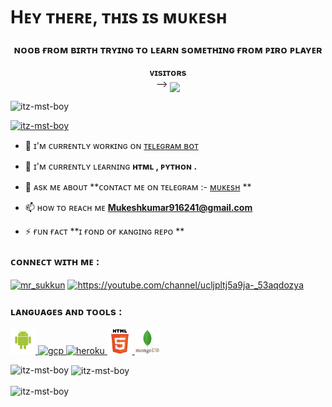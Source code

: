 

<h1> Hᴇʏ ᴛʜᴇʀᴇ, ᴛʜɪs ɪs ᴍᴜᴋᴇsʜ </h1>
<h3 align="center">ɴᴏᴏʙ ғʀᴏᴍ  ʙɪʀᴛʜ ᴛʀʏɪɴɢ ᴛᴏ ʟᴇᴀʀɴ sᴏᴍᴇᴛʜɪɴɢ ғʀᴏᴍ ᴘɪʀᴏ ᴘʟᴀʏᴇʀ</h3>
<p align="center">
    <b>ᴠɪsɪᴛᴏʀs</b><br>
 -->    <img align="middle" src="https://profile-counter.glitch.me/Itz-mst-boy/count.svg" />
</p>

<p align="left"> <img src="https://komarev.com/ghpvc/?username=itz-mst-boy&label=Profile%20views&color=0e75b6&style=flat" alt="itz-mst-boy" /> </p>

<p align="left"> <a href="https://github.com/ryo-ma/github-profile-trophy"><img src="https://github-profile-trophy.vercel.app/?username=itz-mst-boy" alt="itz-mst-boy" /></a> </p>

- 🔭 ɪ'ᴍ ᴄᴜʀʀᴇɴᴛʟʏ ᴡᴏʀᴋɪɴɢ ᴏɴ [ᴛᴇʟᴇɢʀᴀᴍ ʙᴏᴛ](https://t.me/moi_bot_lists/4)

- 🌱 ɪ'ᴍ ᴄᴜʀʀᴇɴᴛʟʏ  ʟᴇᴀʀɴɪɴɢ  **ʜᴛᴍʟ , ᴘʏᴛʜᴏɴ .**

- 💬 ᴀsᴋ  ᴍᴇ ᴀʙᴏᴜᴛ  **ᴄᴏɴᴛᴀᴄᴛ  ᴍᴇ ᴏɴ ᴛᴇʟᴇɢʀᴀᴍ :- [ᴍᴜᴋᴇsʜ](http://t.me/itz_mst_boy) **

- 📫 ʜᴏᴡ  ᴛᴏ  ʀᴇᴀᴄʜ  ᴍᴇ  **Mukeshkumar916241@gmail.com**

- ⚡ ғᴜɴ  ғᴀᴄᴛ  **ɪ ғᴏɴᴅ ᴏғ ᴋᴀɴɢɪɴɢ ʀᴇᴘᴏ **

<h3 align="left">ᴄᴏɴɴᴇᴄᴛ  ᴡɪᴛʜ ᴍᴇ :</h3>
<p align="left">
<a href="https://instagram.com/mr_sukkun" target="blank"><img align="center" src="https://raw.githubusercontent.com/itz-mst-boy/github-profile-readme-generator/master/src/images/icons/Social/instagram.svg" alt="mr_sukkun" height="30" width="40" /></a>
<a href="https://www.youtube.com/c/https://youtube.com/channel/ucljpltj5a9ja-_53aqdozya" target="blank"><img align="center" src="https://raw.githubusercontent.com/itz-mst-boy/github-profile-readme-generator/master/src/images/icons/Social/youtube.svg" alt="https://youtube.com/channel/ucljpltj5a9ja-_53aqdozya" height="30" width="40" /></a>
</p>

<h3 align="left">ʟᴀɴɢᴜᴀɢᴇs   ᴀɴᴅ ᴛᴏᴏʟs :</h3>
<p align="left"> <a href="https://developer.android.com" target="_blank" rel="noreferrer"> <img src="https://raw.githubusercontent.com/devicons/devicon/master/icons/android/android-original-wordmark.svg" alt="android" width="40" height="40"/> </a> <a href="https://cloud.google.com" target="_blank" rel="noreferrer"> <img src="https://www.vectorlogo.zone/logos/google_cloud/google_cloud-icon.svg" alt="gcp" width="40" height="40"/> </a> <a href="https://heroku.com" target="_blank" rel="noreferrer"> <img src="https://www.vectorlogo.zone/logos/heroku/heroku-icon.svg" alt="heroku" width="40" height="40"/> </a> <a href="https://www.w3.org/html/" target="_blank" rel="noreferrer"> <img src="https://raw.githubusercontent.com/devicons/devicon/master/icons/html5/html5-original-wordmark.svg" alt="html5" width="40" height="40"/> </a> <a href="https://www.mongodb.com/" target="_blank" rel="noreferrer"> <img src="https://raw.githubusercontent.com/devicons/devicon/master/icons/mongodb/mongodb-original-wordmark.svg" alt="mongodb" width="40" height="40"/> </a> </p>

<p><img align="left" src="https://github-readme-stats.vercel.app/api/top-langs?username=itz-mst-boy&show_icons=true&locale=en&layout=compact" alt="itz-mst-boy" /></p>

<p>&nbsp;<img align="center" src="https://github-readme-stats.vercel.app/api?username=itz-mst-boy&show_icons=true&locale=en" alt="itz-mst-boy" /></p>

<p><img align="center" src="https://github-readme-streak-stats.herokuapp.com/?user=itz-mst-boy&" alt="itz-mst-boy" /></p>
 
